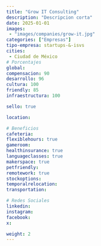```yaml
---
title: "Grow IT Consulting"
description: "Descripcion corta"
date: 2025-01-01
images: 
 - "images/companies/grow-it.jpg"
categories: ["Empresas"]
tipo-empresa: startups-&-isvs
cities: 
 - Ciudad de México
# Porcentajes  
global: 
compensacion: 90
desarrollo: 96
cultura: 100
friendly: 85
infraestructura: 100  

sello: true

location: 

# Beneficios
cafeteria: 
flexiblehours: true
gameroom: 
healthinsurance: true
languageclasses: true
makerspace: true
petfriendly: 
remotework: true
stockoptions: 
temporalrelocation: 
transportation: 

# Redes Sociales
linkedin: 
instagram: 
facebook: 
x: 

weight: 2
---
```

